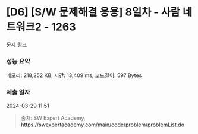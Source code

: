 # [D6] [S/W 문제해결 응용] 8일차 - 사람 네트워크2 - 1263 

[문제 링크](https://swexpertacademy.com/main/code/problem/problemDetail.do?contestProbId=AV18P2B6Iu8CFAZN) 

### 성능 요약

메모리: 218,252 KB, 시간: 13,409 ms, 코드길이: 597 Bytes

### 제출 일자

2024-03-29 11:51



> 출처: SW Expert Academy, https://swexpertacademy.com/main/code/problem/problemList.do